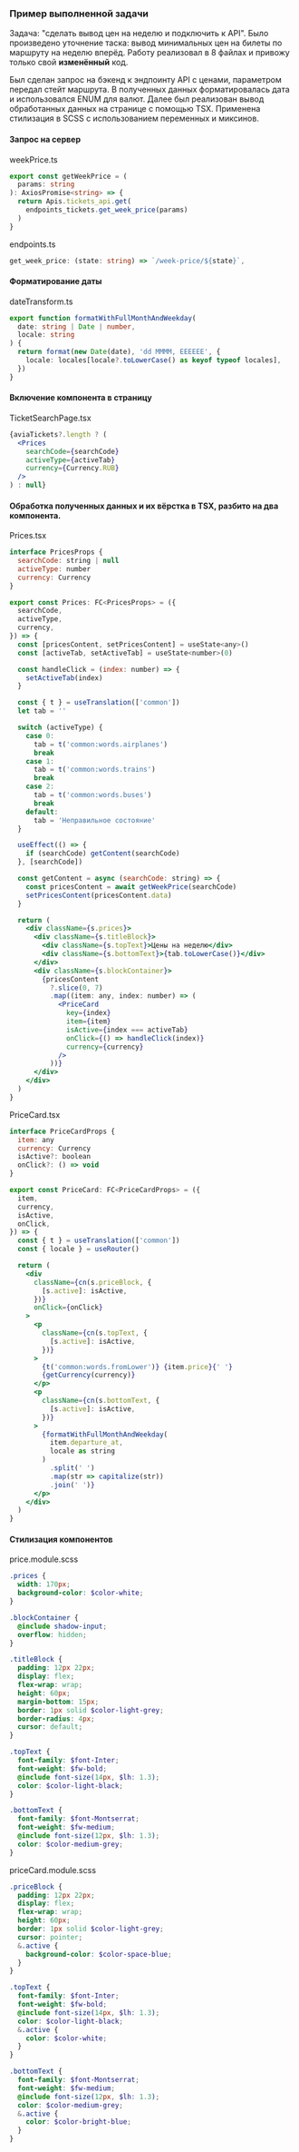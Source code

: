 ### Пример выполненной задачи
Задача: "сделать вывод цен на неделю и подключить к API". 
Было произведено уточнение таска: вывод минимальных цен на билеты по маршруту на неделю вперёд. Работу реализовал в 8 файлах и привожу только свой **изменённый** код.

Был сделан запрос на бэкенд к эндпоинту API с ценами, параметром передал стейт маршрута. В полученных данных форматировалась дата и использовался ENUM для валют. Далее был реализован вывод обработанных данных на странице с помощью TSX. Применена стилизация в SCSS с использованием переменных и миксинов.

#### Запрос на сервер

weekPrice.ts
```typescript
export const getWeekPrice = (
  params: string
): AxiosPromise<string> => {
  return Apis.tickets_api.get(
    endpoints_tickets.get_week_price(params)
  )
}
```

endpoints.ts
```typescript
get_week_price: (state: string) => `/week-price/${state}`,
```
#### Форматирование даты

dateTransform.ts
```typescript
export function formatWithFullMonthAndWeekday(
  date: string | Date | number,
  locale: string
) {
  return format(new Date(date), 'dd MMMM, EEEEEE', {
    locale: locales[locale?.toLowerCase() as keyof typeof locales],
  })
}
```
#### Включение компонента в страницу

TicketSearchPage.tsx
```jsx
{aviaTickets?.length ? (
  <Prices
    searchCode={searchCode}
    activeType={activeTab}
    currency={Currency.RUB}
  />
) : null}
```

#### Обработка полученных данных и их вёрстка в TSX, разбито на два компонента.

Prices.tsx
```jsx
interface PricesProps {
  searchCode: string | null
  activeType: number
  currency: Currency
}

export const Prices: FC<PricesProps> = ({
  searchCode,
  activeType,
  currency,
}) => {
  const [pricesContent, setPricesContent] = useState<any>()
  const [activeTab, setActiveTab] = useState<number>(0)

  const handleClick = (index: number) => {
    setActiveTab(index)
  }

  const { t } = useTranslation(['common'])
  let tab = ''

  switch (activeType) {
    case 0:
      tab = t('common:words.airplanes')
      break
    case 1:
      tab = t('common:words.trains')
      break
    case 2:
      tab = t('common:words.buses')
      break
    default:
      tab = 'Неправильное состояние'
  }

  useEffect(() => {
    if (searchCode) getContent(searchCode)
  }, [searchCode])

  const getContent = async (searchCode: string) => {
    const pricesContent = await getWeekPrice(searchCode)
    setPricesContent(pricesContent.data)
  }

  return (
    <div className={s.prices}>
      <div className={s.titleBlock}>
        <div className={s.topText}>Цены на неделю</div>
        <div className={s.bottomText}>{tab.toLowerCase()}</div>
      </div>
      <div className={s.blockContainer}>
        {pricesContent
          ?.slice(0, 7)
          .map((item: any, index: number) => (
            <PriceCard
              key={index}
              item={item}
              isActive={index === activeTab}
              onClick={() => handleClick(index)}
              currency={currency}
            />
          ))}
      </div>
    </div>
  )
}
```

PriceCard.tsx
```jsx
interface PriceCardProps {
  item: any
  currency: Currency
  isActive?: boolean
  onClick?: () => void
}

export const PriceCard: FC<PriceCardProps> = ({
  item,
  currency,
  isActive,
  onClick,
}) => {
  const { t } = useTranslation(['common'])
  const { locale } = useRouter()

  return (
    <div
      className={cn(s.priceBlock, {
        [s.active]: isActive,
      })}
      onClick={onClick}
    >
      <p
        className={cn(s.topText, {
          [s.active]: isActive,
        })}
      >
        {t('common:words.fromLower')} {item.price}{' '}
        {getCurrency(currency)}
      </p>
      <p
        className={cn(s.bottomText, {
          [s.active]: isActive,
        })}
      >
        {formatWithFullMonthAndWeekday(
          item.departure_at,
          locale as string
        )
          .split(' ')
          .map(str => capitalize(str))
          .join(' ')}
      </p>
    </div>
  )
}
```

#### Стилизация компонентов

price.module.scss
```scss
.prices {
  width: 170px;
  background-color: $color-white;
}

.blockContainer {
  @include shadow-input;
  overflow: hidden;
}

.titleBlock {
  padding: 12px 22px;
  display: flex;
  flex-wrap: wrap;
  height: 60px;
  margin-bottom: 15px;
  border: 1px solid $color-light-grey;
  border-radius: 4px;
  cursor: default;
}

.topText {
  font-family: $font-Inter;
  font-weight: $fw-bold;
  @include font-size(14px, $lh: 1.3);
  color: $color-light-black;
}

.bottomText {
  font-family: $font-Montserrat;
  font-weight: $fw-medium;
  @include font-size(12px, $lh: 1.3);
  color: $color-medium-grey;
}
```

priceCard.module.scss
```scss
.priceBlock {
  padding: 12px 22px;
  display: flex;
  flex-wrap: wrap;
  height: 60px;
  border: 1px solid $color-light-grey;
  cursor: pointer;
  &.active {
    background-color: $color-space-blue;
  }
}

.topText {
  font-family: $font-Inter;
  font-weight: $fw-bold;
  @include font-size(14px, $lh: 1.3);
  color: $color-light-black;
  &.active {
    color: $color-white;
  }
}

.bottomText {
  font-family: $font-Montserrat;
  font-weight: $fw-medium;
  @include font-size(12px, $lh: 1.3);
  color: $color-medium-grey;
  &.active {
    color: $color-bright-blue;
  }
}
```
